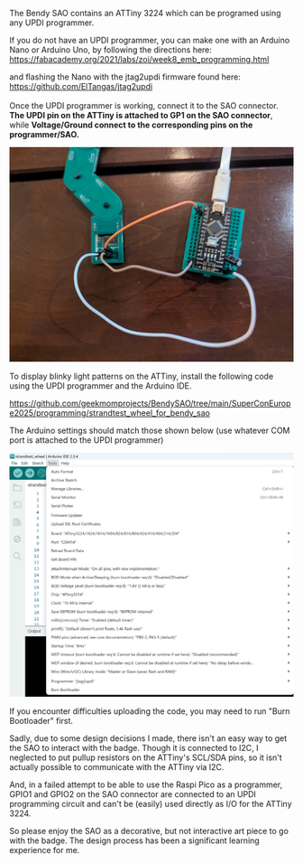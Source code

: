 The Bendy SAO contains an ATTiny 3224 which can be programed using any
UPDI programmer.

If you do not have an UPDI programmer, you can make one with an Arduino
Nano or Arduino Uno, by following the directions here:
<https://fabacademy.org/2021/labs/zoi/week8_emb_programming.html>

and flashing the Nano with the jtag2updi firmware found here:
<https://github.com/ElTangas/jtag2updi>\
\
Once the UPDI programmer is working, connect it to the SAO connector.
**The UPDI pin on the ATTiny is attached to GP1 on the SAO connector**,
while **Voltage/Ground connect to the corresponding pins on the
programmer/SAO.**

<p align="center">
  <img src="./media/image1.jpeg" width="800" \>
</p>

To display blinky light patterns on the ATTiny, install the following
code using the UPDI programmer and the Arduino IDE.

<https://github.com/geekmomprojects/BendySAO/tree/main/SuperConEurope2025/programming/strandtest_wheel_for_bendy_sao>

The Arduino settings should match those shown below (use whatever COM
port is attached to the UPDI programmer)

<p align="center">
  <img src="./media/image2.png" width="800" \>
</p>

If you encounter difficulties uploading the code, you may need to run
"Burn Bootloader" first.

Sadly, due to some design decisions I made, there isn't an easy way to
get the SAO to interact with the badge. Though it is connected to I2C, I
neglected to put pullup resistors on the ATTiny's SCL/SDA pins, so it
isn't actually possible to communicate with the ATTiny via I2C.

And, in a failed attempt to be able to use the Raspi Pico as a
programmer, GPIO1 and GPIO2 on the SAO connector are connected to an
UPDI programming circuit and can't be (easily) used directly as I/O for
the ATTiny 3224.

So please enjoy the SAO as a decorative, but not interactive art piece
to go with the badge. The design process has been a significant learning
experience for me.
